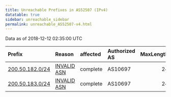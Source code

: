 ```yaml
---
title: Unreachable Prefixes in AS52507 (IPv4)
datatable: true
sidebar: unreachable_sidebar
permalink: unreachable_AS52507-v4.html
---
```


Data as of 2018-12-12 02:35:00 UTC


<div class="datatable-begin"></div>

| Prefix                                                   | Reason                                                                                                 | affected   | Authorized AS   |   MaxLength | Anchor                                         |   unreachable /24s |
|:---------------------------------------------------------|:-------------------------------------------------------------------------------------------------------|:-----------|:----------------|------------:|:-----------------------------------------------|-------------------:|
| [200.50.182.0/24](https://stat.ripe.net/200.50.182.0/24) | [INVALID ASN](https://rpki-validator.ripe.net/announcement-preview?asn=AS52507&prefix=200.50.182.0/24) | complete   | AS10697         |          24 | [LACNIC](unreachable_LACNIC_RPKI_Root-v4.html) |                  1 |
| [200.50.183.0/24](https://stat.ripe.net/200.50.183.0/24) | [INVALID ASN](https://rpki-validator.ripe.net/announcement-preview?asn=AS52507&prefix=200.50.183.0/24) | complete   | AS10697         |          24 | [LACNIC](unreachable_LACNIC_RPKI_Root-v4.html) |                  1 |

<div class="datatable-end"></div>